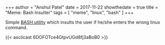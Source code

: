 +++
author = "Anshul Patel"
date = 2017-11-22
showthedate = true
title = "Meme: Bash Insulter"
tags = [
    "meme",
    "linux",
    "bash"
    ]
+++

Simple [BASH utility](https://github.com/anshulpatel25/bash-insulter) which insults the user if he/she enters the wrong linux command.

<!--more-->


{{< asciicast  6DOFOTce4GtpvUGd8fj3aBoB0 >}}
